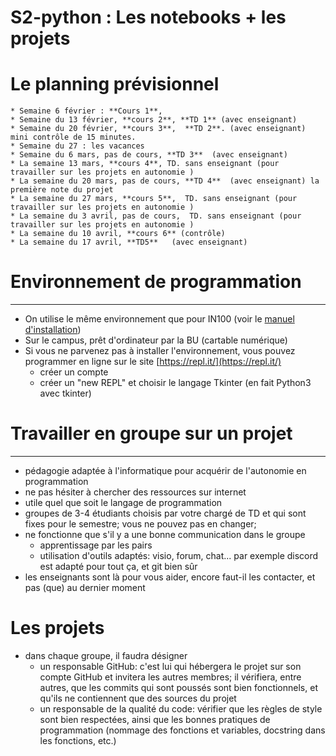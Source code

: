 # S2-python : Les notebooks + les projets 

# Le planning prévisionnel 
    * Semaine 6 février : **Cours 1**,  
    * Semaine du 13 février, **cours 2**, **TD 1** (avec enseignant)
    * Semaine du 20 février, **cours 3**,  **TD 2**. (avec enseignant) mini contrôle de 15 minutes.
    * Semaine du 27 : les vacances 
    * Semaine du 6 mars, pas de cours, **TD 3**  (avec enseignant)
    * La semaine 13 mars, **cours 4**, TD. sans enseignant (pour travailler sur les projets en autonomie ) 
    * La semaine du 20 mars, pas de cours, **TD 4**  (avec enseignant) la première note du projet 
    * La semaine du 27 mars, **cours 5**,  TD. sans enseignant (pour travailler sur les projets en autonomie ) 
    * La semaine du 3 avril, pas de cours,  TD. sans enseignant (pour travailler sur les projets en autonomie ) 
    * La semaine du 10 avril, **cours 6** (contrôle)
    * La semaine du 17 avril, **TD5**   (avec enseignant)
    
# Environnement de programmation
---

* On utilise le même environnement que pour IN100 (voir le [manuel d'installation](https://github.com/uvsq-info/l1-python/blob/master/INSTALL.md))
* Sur le campus, prêt d'ordinateur par la BU (cartable numérique)
* Si vous ne parvenez pas à installer l'environnement, vous pouvez programmer en ligne sur le site [https://repl.it/](https://repl.it/)
    * créer un compte
    * créer un "new REPL" et choisir le langage Tkinter (en fait Python3 avec tkinter)


# Travailler en groupe sur un projet 
---

* pédagogie adaptée à l'informatique pour acquérir de l'autonomie en programmation
* ne pas hésiter à chercher des ressources sur internet
* utile quel que soit le langage de programmation
* groupes de 3-4 étudiants choisis par votre chargé de TD et qui sont fixes pour le semestre; vous ne pouvez pas en changer;
* ne fonctionne que s'il y a une bonne communication dans le groupe
    * apprentissage par les pairs
    * utilisation d'outils adaptés: visio, forum, chat... par exemple discord est adapté pour tout ça, et git bien sûr
* les enseignants sont là pour vous aider, encore faut-il les contacter, et pas (que) au dernier moment


# Les projets

* dans chaque groupe, il faudra désigner 
    * un responsable GitHub: c'est lui qui hébergera le projet sur son compte GitHub et invitera les autres membres; il vérifiera, entre autres, que les commits qui sont poussés sont bien fonctionnels, et qu'ils ne contiennent que des sources du projet
    * un responsable de la qualité du code: vérifier que les règles de style sont bien respectées, ainsi que les bonnes pratiques de programmation (nommage des fonctions et variables, docstring dans les fonctions, etc.)

